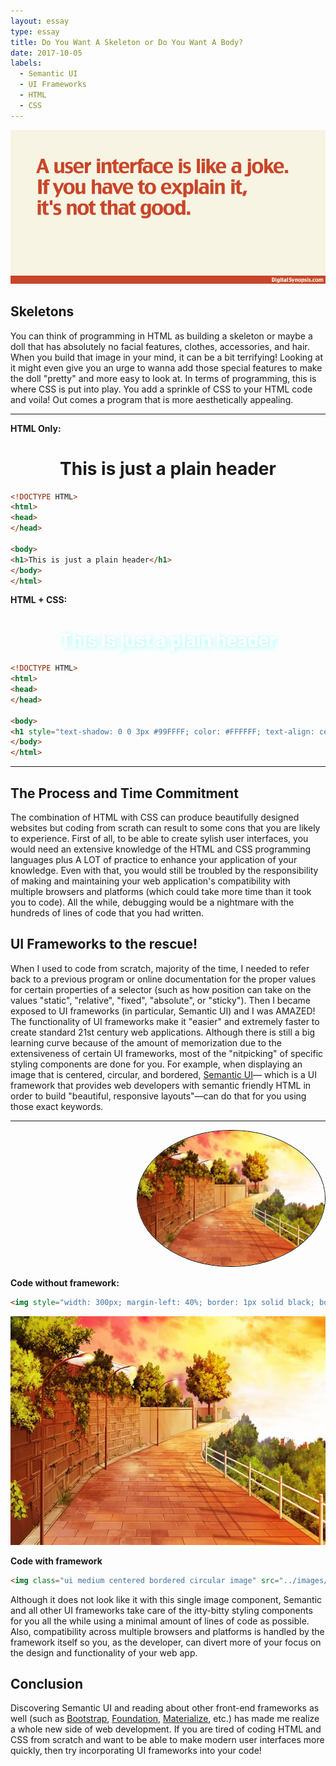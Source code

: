 ```yaml
---
layout: essay
type: essay
title: Do You Want A Skeleton or Do You Want A Body?
date: 2017-10-05
labels:
  - Semantic UI
  - UI Frameworks
  - HTML
  - CSS
---
```


<img class="ui fluid centered image" src="../images/frameworks-humour.jpg">

## Skeletons

You can think of programming in HTML as building a skeleton or maybe a doll that has absolutely no facial features, clothes, accessories, and hair. When you build that image in your mind, it can be a bit terrifying! Looking at it might even give you an urge to wanna add those special features to make the doll "pretty" and more easy to look at. In terms of programming, this is where CSS is put into play. You add a sprinkle of CSS to your HTML code and voila! Out comes a program that is more aesthetically appealing.

<hr style="border= 1px dashed black;">

<b>HTML Only:</b>

<h1 style="text-align: center">This is just a plain header</h1>

```html
<!DOCTYPE HTML>
<html>
<head>
</head>

<body>
<h1>This is just a plain header</h1>
</body>
</html>
```

<b>HTML + CSS:</b>

<h1 style="text-shadow: 2px 2px 10px #99FFFF; color: #FFFFFF; text-align: center">This is just a plain header</h1>

```html
<!DOCTYPE HTML>
<html>
<head>
</head>

<body>
<h1 style="text-shadow: 0 0 3px #99FFFF; color: #FFFFFF; text-align: center">This is just a plain header</h1>
</body>
</html>
```
<hr style="border= 1px dashed black;">

## The Process and Time Commitment

The combination of HTML with CSS can produce beautifully designed websites but coding from scrath can result to some cons that you are likely to experience. First of all, to be able to create sylish user interfaces, you would need an extensive knowledge of the HTML and CSS programming languages plus A LOT of practice to enhance your application of your knowledge. Even with that, you would still be troubled by the responsibility of making and maintaining your web application's compatibility with multiple browsers and platforms (which could take more time than it took you to code). All the while, debugging would be a nightmare with the hundreds of lines of code that you had written.

## UI Frameworks to the rescue!

When I used to code from scratch, majority of the time, I needed to refer back to a previous program or online documentation for the proper values for certain properties of a selector (such as how position can take on the values "static", "relative", "fixed", "absolute", or "sticky"). Then I became exposed to UI frameworks (in particular, Semantic UI) and I was AMAZED! The functionality of UI frameworks make it "easier" and extremely faster to create standard 21st century web applications. Although there is still a big learning curve because of the amount of memorization due to the extensiveness of certain UI frameworks, most of the "nitpicking" of specific styling components are done for you.
For example, when displaying an image that is centered, circular, and bordered, <a href="https://semantic-ui.com/">Semantic UI</a>— which is a UI framework that provides web developers with semantic friendly HTML in order to build "beautiful, responsive layouts"—can do that for you using those exact keywords.

<hr style="border=1px dashed black;">

<img style="width: 300px; margin-left: 40%; border: 1px solid black; border-radius: 50%;" src="../images/frameworks-example.jpg">

<b>Code without framework:</b>

```html
<img style="width: 300px; margin-left: 40%; border: 1px solid black; border-radius: 50%;" src="../images/frameworks-example.jpg">
```

<img class="ui medium centered bordered circular image" src="../images/frameworks-example.jpg">

<b>Code with framework</b>

```html
<img class="ui medium centered bordered circular image" src="../images/frameworks-example.jpg">
```

Although it does not look like it with this single image component, Semantic and all other UI frameworks take care of the itty-bitty styling components for you all the while using a minimal amount of lines of code as possible. Also, compatibility across multiple browsers and platforms is handled by the framework itself so you, as the developer, can divert more of your focus on the design and functionality of your web app.

## Conclusion

Discovering Semantic UI and reading about other front-end frameworks as well (such as <a href="http://getbootstrap.com/">Bootstrap</a>, <a href="https://foundation.zurb.com/">Foundation</a>, <a href="http://materializecss.com/">Materialize</a>, etc.) has made me realize a whole new side of web development. If you are tired of coding HTML and CSS from scratch and want to be able to make modern user interfaces more quickly, then try incorporating UI frameworks into your code!
